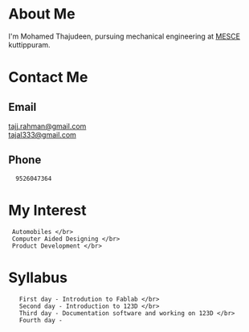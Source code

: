 # About Me
  I'm Mohamed Thajudeen, pursuing mechanical engineering at [MESCE](www.mesce.ac.in/) kuttippuram.
  
# Contact Me
   
## Email
tajj.rahman@gmail.com </br>
tajal333@gmail.com
       
## Phone 
      9526047364
       
# My Interest
     Automobiles </br>
     Computer Aided Designing </br>
     Product Development </br>
  
# Syllabus
       First day - Introdution to Fablab </br>
       Second day - Introduction to 123D </br>
       Third day - Documentation software and working on 123D </br>
       Fourth day -

  
